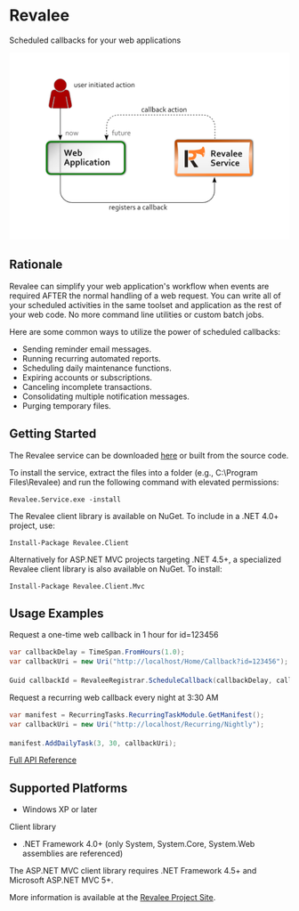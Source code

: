 Revalee
=======

Scheduled callbacks for your web applications

![Workflow Diagram](Diagram.png?raw=true)

Rationale
---------

Revalee can simplify your web application's workflow when events are required AFTER the normal handling of a web request. You can write all of your scheduled activities in the same toolset and application as the rest of your web code. No more command line utilities or custom batch jobs. 

Here are some common ways to utilize the power of scheduled callbacks:

*   Sending reminder email messages.
*   Running recurring automated reports.
*   Scheduling daily maintenance functions.
*   Expiring accounts or subscriptions.
*   Canceling incomplete transactions.
*   Consolidating multiple notification messages.
*   Purging temporary files.

Getting Started
---------------

The Revalee service can be downloaded [here](http://revalee.sageanalytic.com#Download) or built from the source code.

To install the service, extract the files into a folder (e.g., C:\Program Files\Revalee\) and run the following command with elevated permissions:

```
Revalee.Service.exe -install
```


The Revalee client library is available on NuGet. To include in a .NET 4.0+ project, use:

```
Install-Package Revalee.Client
```


Alternatively for ASP.NET MVC projects targeting .NET 4.5+, a specialized Revalee client library is also available on NuGet. To install:

```
Install-Package Revalee.Client.Mvc
```

Usage Examples
--------------

Request a one-time web callback in 1 hour for id=123456

```c#
var callbackDelay = TimeSpan.FromHours(1.0);
var callbackUri = new Uri("http://localhost/Home/Callback?id=123456");

Guid callbackId = RevaleeRegistrar.ScheduleCallback(callbackDelay, callbackUri);
```

Request a recurring web callback every night at 3:30 AM

```c#
var manifest = RecurringTasks.RecurringTaskModule.GetManifest();
var callbackUri = new Uri("http://localhost/Recurring/Nightly");

manifest.AddDailyTask(3, 30, callbackUri);
```

[Full API Reference](http://revalee.sageanalytic.com/Help/index.html)

Supported Platforms
-------------------
*  Windows XP or later

Client library

*  .NET Framework 4.0+ (only System, System.Core, System.Web assemblies are referenced)

The ASP.NET MVC client library requires .NET Framework 4.5+ and Microsoft ASP.NET MVC 5+.


More information is available at the [Revalee Project Site](http://revalee.sageanalytic.com).
